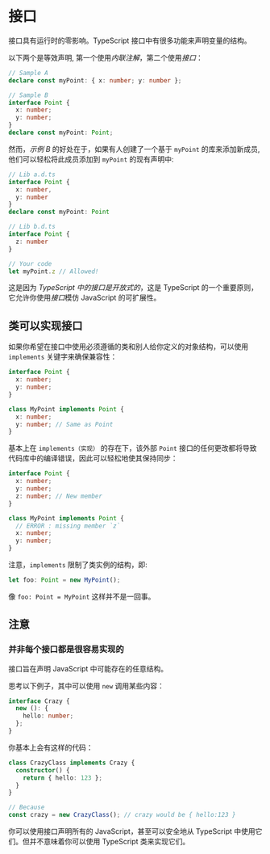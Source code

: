 # 接口

接口具有运行时的零影响。TypeScript 接口中有很多功能来声明变量的结构。

以下两个是等效声明, 第一个使用*内联注解*，第二个使用*接口*：

```ts
// Sample A
declare const myPoint: { x: number; y: number };

// Sample B
interface Point {
  x: number;
  y: number;
}
declare const myPoint: Point;
```

然而，_示例 B_ 的好处在于，如果有人创建了一个基于 `myPoint` 的库来添加新成员, 他们可以轻松将此成员添加到 `myPoint` 的现有声明中:

```ts
// Lib a.d.ts
interface Point {
  x: number,
  y: number
}
declare const myPoint: Point

// Lib b.d.ts
interface Point {
  z: number
}

// Your code
let myPoint.z // Allowed!
```

这是因为 _TypeScript 中的接口是开放式的_，这是 TypeScript 的一个重要原则，它允许你使用*接口*模仿 JavaScript 的可扩展性。

## 类可以实现接口

如果你希望在接口中使用必须遵循的类和别人给你定义的对象结构，可以使用 `implements` 关键字来确保兼容性：

```ts
interface Point {
  x: number;
  y: number;
}

class MyPoint implements Point {
  x: number;
  y: number; // Same as Point
}
```

基本上在 `implements（实现）` 的存在下，该外部 `Point` 接口的任何更改都将导致代码库中的编译错误，因此可以轻松地使其保持同步：

```ts
interface Point {
  x: number;
  y: number;
  z: number; // New member
}

class MyPoint implements Point {
  // ERROR : missing member `z`
  x: number;
  y: number;
}
```

注意，`implements` 限制了类实例的结构，即:

```ts
let foo: Point = new MyPoint();
```

像 `foo: Point = MyPoint` 这样并不是一回事。

## 注意

### 并非每个接口都是很容易实现的

接口旨在声明 JavaScript 中可能存在的任意结构。

思考以下例子，其中可以使用 `new` 调用某些内容：

```ts
interface Crazy {
  new (): {
    hello: number;
  };
}
```

你基本上会有这样的代码：

```ts
class CrazyClass implements Crazy {
  constructor() {
    return { hello: 123 };
  }
}

// Because
const crazy = new CrazyClass(); // crazy would be { hello:123 }
```

你可以使用接口声明所有的 JavaScript，甚至可以安全地从 TypeScript 中使用它们。但并不意味着你可以使用 TypeScript 类来实现它们。
